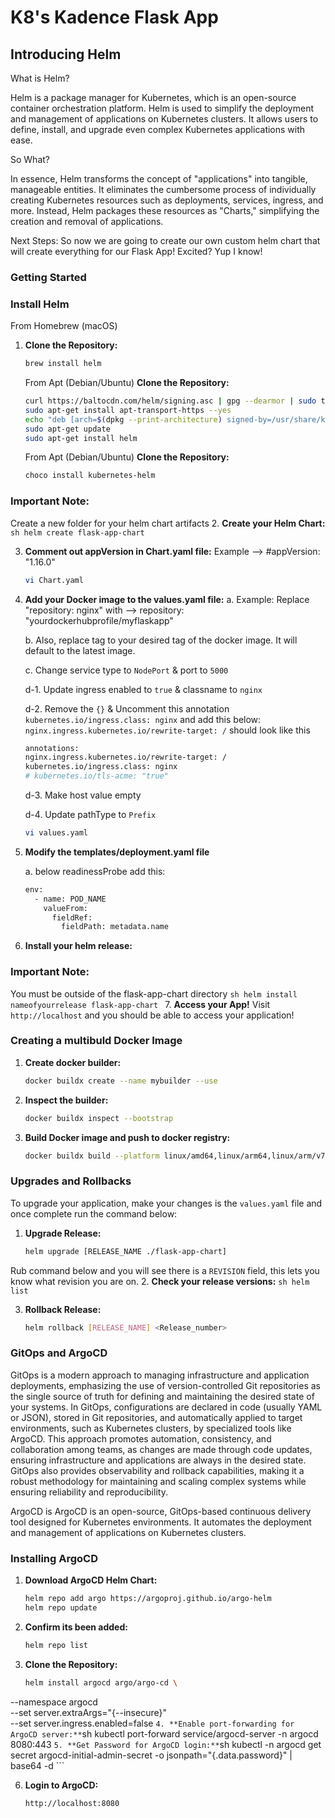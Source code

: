 # K8's Kadence Flask App

## Introducing Helm

What is Helm?

Helm is a package manager for Kubernetes, which is an open-source container orchestration platform. Helm is used to simplify the deployment and management of applications on Kubernetes clusters. It allows users to define, install, and upgrade even complex Kubernetes applications with ease.

So What? 

In essence, Helm transforms the concept of "applications" into tangible, manageable entities. It eliminates the cumbersome process of individually creating Kubernetes resources such as deployments, services, ingress, and more. Instead, Helm packages these resources as "Charts," simplifying the creation and removal of applications.

Next Steps: So now we are going to create our own custom helm chart that will create everything for our Flask App! Excited? Yup I know!

### Getting Started



### Install Helm

From Homebrew (macOS)
1. **Clone the Repository:**
    ```sh
    brew install helm    
    ```

   From Apt (Debian/Ubuntu)
   **Clone the Repository:**
    ```sh
    curl https://baltocdn.com/helm/signing.asc | gpg --dearmor | sudo tee /usr/share/keyrings/helm.gpg > /dev/null
    sudo apt-get install apt-transport-https --yes
    echo "deb [arch=$(dpkg --print-architecture) signed-by=/usr/share/keyrings/helm.gpg] https://baltocdn.com/helm/stable/debian/ all main" | sudo tee /etc/apt/sources.list.d/helm-stable-debian.list
    sudo apt-get update
    sudo apt-get install helm
    ```

   From Apt (Debian/Ubuntu)
   **Clone the Repository:**
    ```sh
    choco install kubernetes-helm    
    ```
### Important Note:
  Create a new folder for your helm chart artifacts
2. **Create your Helm Chart:**
    ```sh
    helm create flask-app-chart
    ```

3. **Comment out appVersion in Chart.yaml file:**
    Example --> #appVersion: "1.16.0"
    ```sh
    vi Chart.yaml
    ```

4. **Add your Docker image to the values.yaml file:**
    a. Example: Replace "repository: nginx" with --> repository: "yourdockerhubprofile/myflaskapp"

    b. Also, replace tag to your desired tag of the docker image. It will default to the latest image.

    c. Change service type to `NodePort` & port to `5000`

    d-1. Update ingress enabled to `true` &  classname to `nginx`

    d-2. Remove the `{}` & Uncomment this annotation `kubernetes.io/ingress.class: nginx`
    and add this below: `nginx.ingress.kubernetes.io/rewrite-target: /`
    should look like this

    ```sh
    annotations:
    nginx.ingress.kubernetes.io/rewrite-target: /
    kubernetes.io/ingress.class: nginx
    # kubernetes.io/tls-acme: "true"
    ```

    d-3. Make host value empty

    d-4. Update pathType to `Prefix` 
    ```sh
    vi values.yaml
    ```
5. **Modify the templates/deployment.yaml file**

    a. below readinessProbe add this:
    
    ```sh
    env:
      - name: POD_NAME
        valueFrom:
          fieldRef:
            fieldPath: metadata.name
    ```
6. **Install your helm release:**
### Important Note: 
   You must be outside of the flask-app-chart directory
    ```sh
    helm install nameofyourrelease flask-app-chart
    ```
7. **Access your App!**
   Visit `http://localhost` and you should be able to access your application!



### Creating a multibuld Docker Image

1. **Create docker builder:**
    ```sh
    docker buildx create --name mybuilder --use
    ```
2. **Inspect the builder:**
    ```sh
    docker buildx inspect --bootstrap
    ```
3. **Build Docker image and push to docker registry:**
    ```sh
    docker buildx build --platform linux/amd64,linux/arm64,linux/arm/v7 -t pvass24/myflaskapp:v4 --push .
    ```

### Upgrades and Rollbacks

To upgrade your application, make your changes is the `values.yaml` file and once complete run the command below:

1. **Upgrade Release:**
    ```sh
    helm upgrade [RELEASE_NAME ./flask-app-chart]
    ```
Rub command below and you will see there is a `REVISION` field, this lets you know what revision you are on.
2. **Check your release versions:**
    ```sh
    helm list
    ``` 

3. **Rollback Release:**
    ```sh
    helm rollback [RELEASE_NAME] <Release_number>
    ```


 


### GitOps and ArgoCD

GitOps is a modern approach to managing infrastructure and application deployments, emphasizing the use of version-controlled Git repositories as the single source of truth for defining and maintaining the desired state of your systems. In GitOps, configurations are declared in code (usually YAML or JSON), stored in Git repositories, and automatically applied to target environments, such as Kubernetes clusters, by specialized tools like ArgoCD. This approach promotes automation, consistency, and collaboration among teams, as changes are made through code updates, ensuring infrastructure and applications are always in the desired state. GitOps also provides observability and rollback capabilities, making it a robust methodology for maintaining and scaling complex systems while ensuring reliability and reproducibility.

ArgoCD is ArgoCD is an open-source, GitOps-based continuous delivery tool designed for Kubernetes environments. It automates the deployment and management of applications on Kubernetes clusters.

### Installing ArgoCD

1. **Download ArgoCD Helm Chart:**
    ```sh
    helm repo add argo https://argoproj.github.io/argo-helm
    helm repo update
    ```

2. **Confirm its been added:**
    ```sh
    helm repo list
    ```
3. **Clone the Repository:**
    ```sh
    helm install argocd argo/argo-cd \
  --namespace argocd \
  --set server.extraArgs="{--insecure}" \
  --set server.ingress.enabled=false
    ```
4. **Enable port-forwarding for ArgoCD server:**
    ```sh
    kubectl port-forward service/argocd-server -n argocd 8080:443
    ```
5. **Get Password for ArgoCD login:**
    ```sh
    kubectl -n argocd get secret argocd-initial-admin-secret -o jsonpath="{.data.password}" | base64 -d
    ```

6. **Login to ArgoCD:**
    ```sh
    http://localhost:8080
    ```
